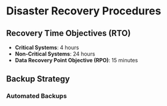 # Disaster Recovery Procedures

## Recovery Time Objectives (RTO)
- **Critical Systems**: 4 hours
- **Non-Critical Systems**: 24 hours
- **Data Recovery Point Objective (RPO)**: 15 minutes

## Backup Strategy

### Automated Backups